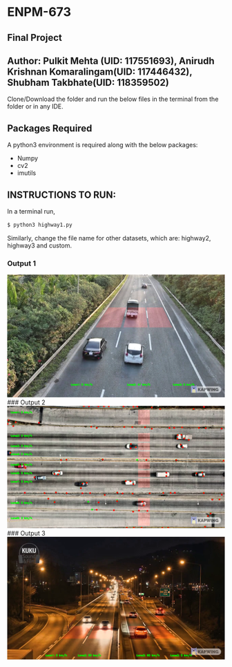 # ENPM-673 
## Final Project

## Author: Pulkit Mehta (UID: 117551693), Anirudh Krishnan Komaralingam(UID: 117446432), Shubham Takbhate(UID: 118359502)

Clone/Download the folder and run the below files in the terminal from the folder or in any IDE.

## Packages Required
A python3 environment is required along with the below packages:

- Numpy
- cv2
- imutils

## INSTRUCTIONS TO RUN:

In a terminal run,

```bash
$ python3 highway1.py 
```

Similarly, change the file name for other datasets, which are: highway2, highway3 and custom. 

### Output 1 
<img src="https://github.com/pulkitmehta09/ENPM-673/blob/main/Project%204/images/highway1/result.png" width="1024"/>
### Output 2
<img src="https://github.com/pulkitmehta09/ENPM-673/blob/main/Project%204/images/highway2/result.png" width="1024"/>
### Output 3
<img src="https://github.com/pulkitmehta09/ENPM-673/blob/main/Project%204/images/highway3/result.png" width="1024"/>




